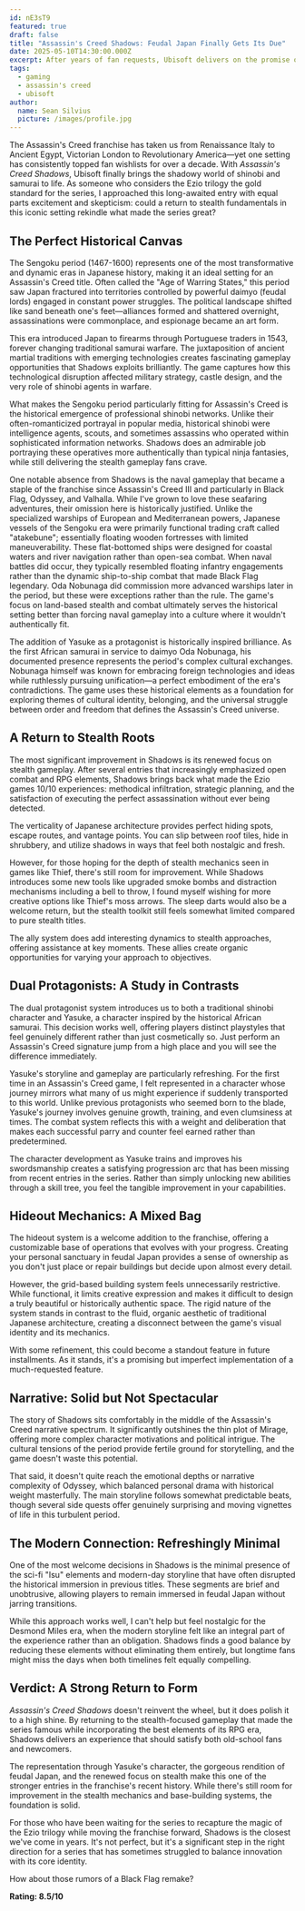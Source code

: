 ```yaml
---
id: nE3sT9
featured: true
draft: false
title: "Assassin's Creed Shadows: Feudal Japan Finally Gets Its Due"
date: 2025-05-10T14:30:00.000Z
excerpt: After years of fan requests, Ubisoft delivers on the promise of an Assassin's Creed set in feudal Japan with Shadows. With dual protagonists, refined stealth mechanics, and a gorgeous historical setting, does it revitalize the series or merely capitalize on samurai nostalgia?
tags:
  - gaming
  - assassin's creed
  - ubisoft
author:
  name: Sean Silvius
  picture: /images/profile.jpg
---
```


The Assassin's Creed franchise has taken us from Renaissance Italy to Ancient Egypt, Victorian London to Revolutionary America—yet one setting has consistently topped fan wishlists for over a decade. With *Assassin's Creed Shadows*, Ubisoft finally brings the shadowy world of shinobi and samurai to life. As someone who considers the Ezio trilogy the gold standard for the series, I approached this long-awaited entry with equal parts excitement and skepticism: could a return to stealth fundamentals in this iconic setting rekindle what made the series great?

## The Perfect Historical Canvas

The Sengoku period (1467-1600) represents one of the most transformative and dynamic eras in Japanese history, making it an ideal setting for an Assassin's Creed title. Often called the "Age of Warring States," this period saw Japan fractured into territories controlled by powerful daimyo (feudal lords) engaged in constant power struggles. The political landscape shifted like sand beneath one's feet—alliances formed and shattered overnight, assassinations were commonplace, and espionage became an art form.

This era introduced Japan to firearms through Portuguese traders in 1543, forever changing traditional samurai warfare. The juxtaposition of ancient martial traditions with emerging technologies creates fascinating gameplay opportunities that Shadows exploits brilliantly. The game captures how this technological disruption affected military strategy, castle design, and the very role of shinobi agents in warfare.

What makes the Sengoku period particularly fitting for Assassin's Creed is the historical emergence of professional shinobi networks. Unlike their often-romanticized portrayal in popular media, historical shinobi were intelligence agents, scouts, and sometimes assassins who operated within sophisticated information networks. Shadows does an admirable job portraying these operatives more authentically than typical ninja fantasies, while still delivering the stealth gameplay fans crave.

One notable absence from Shadows is the naval gameplay that became a staple of the franchise since Assassin's Creed III and particularly in Black Flag, Odyssey, and Valhalla. While I've grown to love these seafaring adventures, their omission here is historically justified. Unlike the specialized warships of European and Mediterranean powers, Japanese vessels of the Sengoku era were primarily functional trading craft called "atakebune"; essentially floating wooden fortresses with limited maneuverability. These flat-bottomed ships were designed for coastal waters and river navigation rather than open-sea combat. When naval battles did occur, they typically resembled floating infantry engagements rather than the dynamic ship-to-ship combat that made Black Flag legendary. Oda Nobunaga did commission more advanced warships later in the period, but these were exceptions rather than the rule. The game's focus on land-based stealth and combat ultimately serves the historical setting better than forcing naval gameplay into a culture where it wouldn't authentically fit.

The addition of Yasuke as a protagonist is historically inspired brilliance. As the first African samurai in service to daimyo Oda Nobunaga, his documented presence represents the period's complex cultural exchanges. Nobunaga himself was known for embracing foreign technologies and ideas while ruthlessly pursuing unification—a perfect embodiment of the era's contradictions. The game uses these historical elements as a foundation for exploring themes of cultural identity, belonging, and the universal struggle between order and freedom that defines the Assassin's Creed universe.

## A Return to Stealth Roots

The most significant improvement in Shadows is its renewed focus on stealth gameplay. After several entries that increasingly emphasized open combat and RPG elements, Shadows brings back what made the Ezio games 10/10 experiences: methodical infiltration, strategic planning, and the satisfaction of executing the perfect assassination without ever being detected.

The verticality of Japanese architecture provides perfect hiding spots, escape routes, and vantage points. You can slip between roof tiles, hide in shrubbery, and utilize shadows in ways that feel both nostalgic and fresh.

However, for those hoping for the depth of stealth mechanics seen in games like Thief, there's still room for improvement. While Shadows introduces some new tools like upgraded smoke bombs and distraction mechanisms including a bell to throw, I found myself wishing for more creative options like Thief's moss arrows. The sleep darts would also be a welcome return, but the stealth toolkit still feels somewhat limited compared to pure stealth titles.

The ally system does add interesting dynamics to stealth approaches, offering assistance at key moments. These allies create organic opportunities for varying your approach to objectives.

## Dual Protagonists: A Study in Contrasts

The dual protagonist system introduces us to both a traditional shinobi character and Yasuke, a character inspired by the historical African samurai. This decision works well, offering players distinct playstyles that feel genuinely different rather than just cosmetically so. Just perform an Assassin's Creed signature jump from a high place and you will see the difference immediately. 

Yasuke's storyline and gameplay are particularly refreshing. For the first time in an Assassin's Creed game, I felt represented in a character whose journey mirrors what many of us might experience if suddenly transported to this world. Unlike previous protagonists who seemed born to the blade, Yasuke's journey involves genuine growth, training, and even clumsiness at times. The combat system reflects this with a weight and deliberation that makes each successful parry and counter feel earned rather than predetermined.

The character development as Yasuke trains and improves his swordsmanship creates a satisfying progression arc that has been missing from recent entries in the series. Rather than simply unlocking new abilities through a skill tree, you feel the tangible improvement in your capabilities.

## Hideout Mechanics: A Mixed Bag

The hideout system is a welcome addition to the franchise, offering a customizable base of operations that evolves with your progress. Creating your personal sanctuary in feudal Japan provides a sense of ownership as you don't just place or repair buildings but decide upon almost every detail.

However, the grid-based building system feels unnecessarily restrictive. While functional, it limits creative expression and makes it difficult to design a truly beautiful or historically authentic space. The rigid nature of the system stands in contrast to the fluid, organic aesthetic of traditional Japanese architecture, creating a disconnect between the game's visual identity and its mechanics.

With some refinement, this could become a standout feature in future installments. As it stands, it's a promising but imperfect implementation of a much-requested feature.

## Narrative: Solid but Not Spectacular

The story of Shadows sits comfortably in the middle of the Assassin's Creed narrative spectrum. It significantly outshines the thin plot of Mirage, offering more complex character motivations and political intrigue. The cultural tensions of the period provide fertile ground for storytelling, and the game doesn't waste this potential.

That said, it doesn't quite reach the emotional depths or narrative complexity of Odyssey, which balanced personal drama with historical weight masterfully. The main storyline follows somewhat predictable beats, though several side quests offer genuinely surprising and moving vignettes of life in this turbulent period.

## The Modern Connection: Refreshingly Minimal

One of the most welcome decisions in Shadows is the minimal presence of the sci-fi "Isu" elements and modern-day storyline that have often disrupted the historical immersion in previous titles. These segments are brief and unobtrusive, allowing players to remain immersed in feudal Japan without jarring transitions.

While this approach works well, I can't help but feel nostalgic for the Desmond Miles era, when the modern storyline felt like an integral part of the experience rather than an obligation. Shadows finds a good balance by reducing these elements without eliminating them entirely, but longtime fans might miss the days when both timelines felt equally compelling.

## Verdict: A Strong Return to Form

*Assassin's Creed Shadows* doesn't reinvent the wheel, but it does polish it to a high shine. By returning to the stealth-focused gameplay that made the series famous while incorporating the best elements of its RPG era, Shadows delivers an experience that should satisfy both old-school fans and newcomers.

The representation through Yasuke's character, the gorgeous rendition of feudal Japan, and the renewed focus on stealth make this one of the stronger entries in the franchise's recent history. While there's still room for improvement in the stealth mechanics and base-building systems, the foundation is solid.

For those who have been waiting for the series to recapture the magic of the Ezio trilogy while moving the franchise forward, Shadows is the closest we've come in years. It's not perfect, but it's a significant step in the right direction for a series that has sometimes struggled to balance innovation with its core identity.

How about those rumors of a Black Flag remake?

**Rating: 8.5/10**
